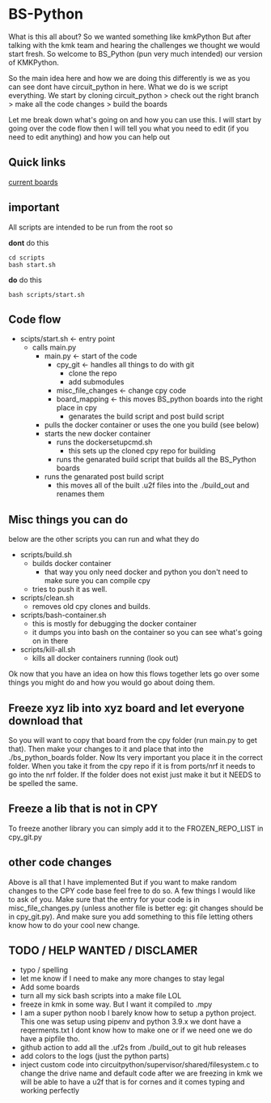 # BS-Python
What is this all about? So we wanted something like kmkPython But after talking with the kmk team and hearing the challenges we thought we would start fresh. So welcome to BS_Python (pun very much intended) our version of KMKPython.

So the main idea here and how we are doing this differently is we as you can see dont have circuit_python in here. What we do is we script everything. We start by cloning circuit_python > check out the right branch > make all the code changes > build the boards

Let me break down what's going on and how you can use this. I will start by going over the code flow then I will tell you what you need to edit (if you need to edit anything) and how you can help out

## Quick links
[current boards](supported_boards.md)



## **important**
All scripts are intended to be run from the root so

**dont** do this
```
cd scripts
bash start.sh
```
**do** do this
```
bash scripts/start.sh
```



## Code flow
* scipts/start.sh <- entry point
    * calls main.py
        * main.py <- start of the code
            * cpy_git <- handles all things to do with git
                * clone the repo
                * add submodules
            * misc_file_changes <- change cpy code
            * board_mapping <- this moves BS_python boards into the right place in cpy
                * genarates the build script and post build script
        * pulls the docker container or uses the one you build (see below)
        * starts the new docker container
            * runs the dockersetupcmd.sh
                *  this sets up the cloned cpy repo for building
            * runs the genarated build script that builds all the BS_Python boards
        * runs the genarated post build script
            * this moves all of the built .u2f files into the ./build_out and renames them



## Misc things you can do
below are the other scripts you can run and what they do
* scripts/build.sh            
    * builds docker container
        * that way you only need docker and python you don't need to make sure you can compile cpy
    * tries to push it as well.
* scripts/clean.sh
    * removes old cpy clones and builds.
* scripts/bash-container.sh
    * this is mostly for debugging the docker container
    * it dumps you into bash on the container so you can see what's going on in there
* scripts/kill-all.sh
    * kills all docker containers running (look out)

Ok now that you have an idea on how this flows together lets go over some things you might do and how you would go about doing them.

## Freeze xyz lib into xyz board and let everyone download that
So you will want to copy that board from the cpy folder (run main.py to get that). Then make your changes to it and place that into the ./bs_python_boards folder. Now Its very important you place it in the correct folder. When you take it from the cpy repo if it is from ports/nrf it needs to go into the nrf folder. If the folder does not exist just make it but it NEEDS to be spelled the same.

## Freeze a lib that is not in CPY
To freeze  another library you can simply add it to the FROZEN_REPO_LIST in cpy_git.py

## other code changes
Above is all that I have implemented But if you want to make random changes to the CPY code base feel free to do so. A few things I would like to ask of you. Make sure that the entry for your code is in misc_file_changes.py (unless another file is better eg: git changes should be in cpy_git.py). And make sure you add something to this file letting others know how to do your cool new change.

## TODO / HELP WANTED / DISCLAMER
* typo / spelling
* let me know if I need to make any more changes to stay legal
* Add some boards
* turn all my sick bash scripts into a make file LOL
* freeze in kmk in some way. But I want it compiled to .mpy
* I am a super python noob I barely know how to setup a python project. This one was setup using pipenv and python 3.9.x we dont have a reqerments.txt I dont know how to make one or if we need one we do have a pipfile tho.
* github action to add all the .uf2s from ./build_out to git hub releases
* add colors to the logs (just the python parts)
* inject custom code into circuitpython/supervisor/shared/filesystem.c to change the drive name and default code after we are freezing in kmk we will be able to have a u2f that is for cornes and it comes typing and working perfectly







